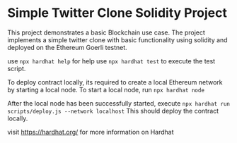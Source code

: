 # Simple Twitter Clone Solidity Project

This project demonstrates a basic Blockchain use case. The project implements a simple twitter clone with basic functionality using solidity and deployed on the Ethereum Goerli testnet. 


use `npx hardhat help` for help
use `npx hardhat test` to execute the test script. 

To deploy contract locally, its required to create a local Ethereum network by starting a local node.
To start a local node, run `npx hardhat node`

After the local node has been successfully started, execute `npx hardhat run scripts/deploy.js --network localhost`
This should deploy the contract locally. 

visit https://hardhat.org/ for more information on Hardhat
